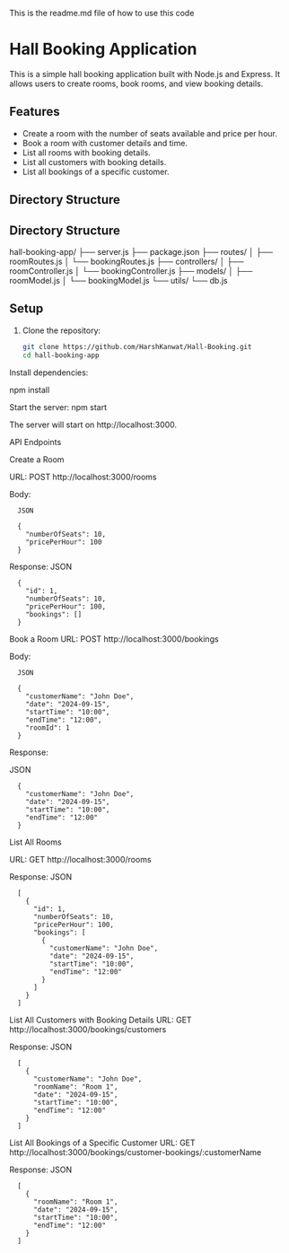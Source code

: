 This is the readme.md file of how to use this code 

# Hall Booking Application

This is a simple hall booking application built with Node.js and Express. It allows users to create rooms, book rooms, and view booking details.

## Features

- Create a room with the number of seats available and price per hour.
- Book a room with customer details and time.
- List all rooms with booking details.
- List all customers with booking details.
- List all bookings of a specific customer.

## Directory Structure

## Directory Structure


hall-booking-app/ ├── server.js ├── package.json ├── routes/ │ ├── roomRoutes.js │ └── bookingRoutes.js ├── controllers/ │ ├── roomController.js │ └── bookingController.js ├── models/ │ ├── roomModel.js │ └── bookingModel.js └── utils/ └── db.js


## Setup

1. Clone the repository:
   ```bash
   git clone https://github.com/HarshKanwat/Hall-Booking.git
   cd hall-booking-app

Install dependencies:

npm install

Start the server:
npm start

The server will start on http://localhost:3000.

API Endpoints

Create a Room

   URL: POST    http://localhost:3000/rooms
   
 Body:
      
      JSON

      {
        "numberOfSeats": 10,
        "pricePerHour": 100
      }

Response:
JSON

      {
        "id": 1,
        "numberOfSeats": 10,
        "pricePerHour": 100,
        "bookings": []
      }

Book a Room
URL: POST    http://localhost:3000/bookings
      
   Body:
      
      JSON

      {
        "customerName": "John Doe",
        "date": "2024-09-15",
        "startTime": "10:00",
        "endTime": "12:00",
        "roomId": 1
      }

Response:

JSON
      
      {
        "customerName": "John Doe",
        "date": "2024-09-15",
        "startTime": "10:00",
        "endTime": "12:00"
      }

List All Rooms

URL: GET    http://localhost:3000/rooms


Response:
JSON

      [
        {
          "id": 1,
          "numberOfSeats": 10,
          "pricePerHour": 100,
          "bookings": [
            {
              "customerName": "John Doe",
              "date": "2024-09-15",
              "startTime": "10:00",
              "endTime": "12:00"
            }
          ]
        }
      ]

List All Customers with Booking Details
URL: GET    http://localhost:3000/bookings/customers


Response:
JSON

      [
        {
          "customerName": "John Doe",
          "roomName": "Room 1",
          "date": "2024-09-15",
          "startTime": "10:00",
          "endTime": "12:00"
        }
      ]

List All Bookings of a Specific Customer
URL: GET    http://localhost:3000/bookings/customer-bookings/:customerName


   Response:
   JSON
      
      [
        {
          "roomName": "Room 1",
          "date": "2024-09-15",
          "startTime": "10:00",
          "endTime": "12:00"
        }
      ]

